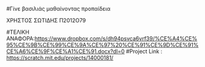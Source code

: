 #Γίνε βασιλιάς μαθαίνοντας προπαίδεια

ΧΡΗΣΤΟΣ ΣΩΤΙΔΗΣ
Π2012Ο79

#ΤΕΛΙΚΗ ΑΝΑΦΟΡΑ:https://www.dropbox.com/s/dh94psvca6vrf39/%CE%A4%CE%95%CE%9B%CE%99%CE%9A%CE%97%20%CE%91%CE%9D%CE%91%CE%A6%CE%9F%CE%A1%CE%91.docx?dl=0
#Project Link : https://scratch.mit.edu/projects/14000181/
